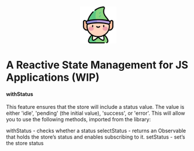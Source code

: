 <p align="center">
 <img width="20%" height="20%" src="elf.png">
</p>

# A Reactive State Management for JS Applications (WIP)

#### withStatus
This feature ensures that the store will include a status value. The value is either 'idle', 'pending' (the initial value), 'success', or 'error'. This will allow you to use the following methods, imported from the library:

withStatus - checks whether a status
selectStatus - returns an Observable that holds the store’s status and enables subscribing to it.
setStatus - set’s the store status

